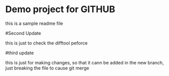 # Demo project for GITHUB

this is a sample readme file

#Second Update

this is just to check the difftool peforce

#third update

this is just for making changes, so that it cann be added in the new branch, just breaking the file to cause git merge